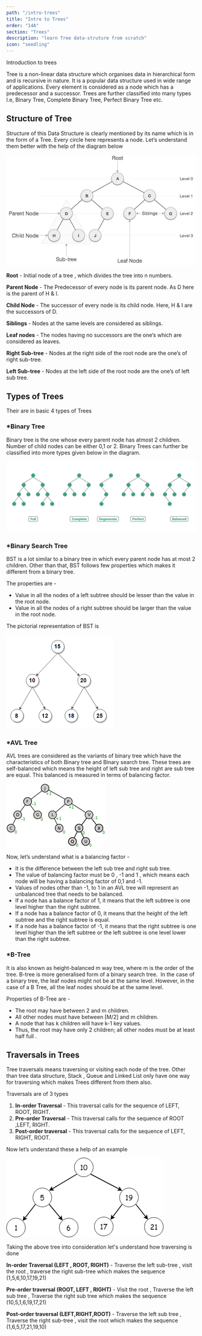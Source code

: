 ```yaml
---
path: "/intro-trees"
title: "Intro to Trees"
order: "14A"
section: "Trees"
description: "learn Tree data-struture from scratch"
icon: "seedling"
---
```

 Introduction to trees

Tree is a non-linear data structure which organises data in hierarchical form  and is recursive in nature. It is a popular data structure used in wide range of applications. Every element is considered as a node which has a predecessor and a successor. Trees are further classified into many types I.e, Binary Tree, Complete Binary Tree, Perfect Binary Tree etc. 

## Structure of Tree

Structure of this Data Structure is clearly mentioned by its name which is in the form of a Tree. Every circle here represents a node.  Let’s understand them better with the help of the diagram below 

![binary_tree](./images/binary_tree.jpeg)

**Root** - Initial node of a tree , which divides the tree into n numbers.

**Parent Node** - The Predecessor of every node is its parent node. As D here is the parent of H & I.

**Child Node** - The successor of every node is its child node. Here, H & I are the successors of D. 

**Siblings** - Nodes at the same levels are considered as siblings. 

**Leaf nodes** - The nodes having no successors are the one’s which are considered as leaves.

**Right Sub-tree** - Nodes at the right side of the root node are the one’s of right sub-tree.

**Left Sub-tree** - Nodes at the left side of the root node are the one’s of left sub tree.

## Types of Trees

Their are in basic 4 types of Trees 

### *Binary Tree 

Binary tree is the one whose every parent node has atmost 2 children. Number of child nodes can be either 0,1 or 2. 
Binary Trees can further be classified into more types given below in the diagram.

![binary_type](./images/binary_type.png)

### *Binary Search Tree 

BST is a lot similar to a binary tree  in which every parent node has at most 2 children. Other than that, BST follows few properties which makes it different from a binary tree. 

The properties are - 
* Value in all the nodes of a left subtree should be lesser than the value in the root node.
* Value in all the nodes of a right subtree should be larger than the value in the root node.

The pictorial representation of BST is 

![binary_search_tree](./images/binary_search_tree.png)

### *AVL Tree 

AVL trees are considered as the variants of binary tree which have the characteristics of both Binary tree and Binary search tree. These trees are self-balanced which means the height of left sub tree and right are sub tree are equal. This balanced is measured in terms of balancing factor. 

![AVL](./images/AVL.png)

Now, let’s understand what is a balancing factor - 
* It is the difference between the left sub tree and right sub tree.
* The value of balancing factor must be 0 , -1 and 1 , which means each node will be having a balancing factor of 0,1 and -1.
* Values of nodes other than -1, to 1 in an AVL tree will represent an unbalanced tree that needs to be balanced.
* If a node has a balance factor of 1, it means that the left subtree is one level higher than the right subtree.
* If a node has a balance factor of 0, it means that the height of the left subtree and the right subtree is equal.
* If a node has a balance factor of -1, it means that the right subtree is one level higher than the left subtree or the left subtree is one level lower than the right subtree.

### *B-Tree 

It is also known as height-balanced m way tree, where m is the order of the tree. B-tree is more generalised form of a binary search tree.  In the case of a binary tree, the leaf nodes might not be at the same level. However, in the case of a B Tree, all the leaf nodes should be at the same level. 

Properties of B-Tree are -
* The root may have between 2 and m children.
* All other nodes must have between [M/2] and m children.
* A node that has k children will have k-1 key values.
* Thus, the root may have only 2 children; all other nodes must be at least half full .

## Traversals in Trees

Tree traversals means traversing or visiting each node of the tree. Other than tree data structure, Stack , Queue and Linked List only have one way for traversing which makes Trees different from them also. 

Traversals are of 3 types 

1. **In-order Traversal** - This traversal calls for the sequence of LEFT, ROOT, RIGHT. 
2. **Pre-order Traversal** - This traversal calls for the sequence of ROOT ,LEFT, RIGHT.
3. **Post-order traversal** - This traversal calls for the sequence of LEFT, RIGHT, ROOT.

Now let’s understand these a help of an example

![traversal](./images/traversal.png)

Taking the above tree into consideration let's understand how  traversing is done

**In-order Traversal (LEFT , ROOT, RIGHT)** - Traverse the left sub-tree , visit the root , traverse the right sub-tree which makes the sequence (1,5,6,10,17,19,21)

**Pre-order traversal (ROOT, LEFT , RIGHT)** - Visit the root , Traverse the left sub tree , Traverse the right sub tree which makes the sequence (10,5,1,6,19,17,21)

**Post-order traversal (LEFT,RIGHT,ROOT)** - Traverse the left sub tree , Traverse the right sub-tree , visit the root which makes the sequence (1,6,5,17,21,19,10)
